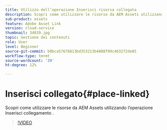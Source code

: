 ```yaml
---
title: Utilizzo dell’operazione Inserisci risorsa collegata
description: Scopri come utilizzare le risorse da AEM Assets utilizzando l’operazione Inserisci collegamento .
sub-product: assets
feature: Adobe Asset Link
version: cloud-service
thumbnail: 34839.jpg
topic: Gestione dei contenuti
role: User
level: Beginner
source-git-commit: b0bca57676813bd353213b4808f99c463272de85
workflow-type: tm+mt
source-wordcount: '39'
ht-degree: 12%

---
```



# Inserisci collegato{#place-linked}

Scopri come utilizzare le risorse da AEM Assets utilizzando l’operazione Inserisci collegamento .

>[!VIDEO](https://video.tv.adobe.com/v/34839/?quality=12)

